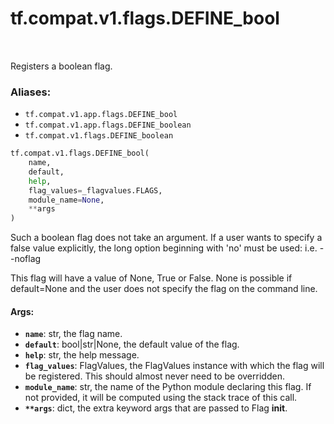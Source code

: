 <div itemscope itemtype="http://developers.google.com/ReferenceObject">
<meta itemprop="name" content="tf.compat.v1.flags.DEFINE_bool" />
<meta itemprop="path" content="Stable" />
</div>

# tf.compat.v1.flags.DEFINE_bool

<!-- Insert buttons -->

<table class="tfo-notebook-buttons tfo-api" align="left">
</table>



<!-- Start diff -->
Registers a boolean flag.

### Aliases:

* `tf.compat.v1.app.flags.DEFINE_bool`
* `tf.compat.v1.app.flags.DEFINE_boolean`
* `tf.compat.v1.flags.DEFINE_boolean`


``` python
tf.compat.v1.flags.DEFINE_bool(
    name,
    default,
    help,
    flag_values=_flagvalues.FLAGS,
    module_name=None,
    **args
)
```



<!-- Placeholder for "Used in" -->

Such a boolean flag does not take an argument.  If a user wants to
specify a false value explicitly, the long option beginning with 'no'
must be used: i.e. --noflag

This flag will have a value of None, True or False.  None is possible
if default=None and the user does not specify the flag on the command
line.

#### Args:


* <b>`name`</b>: str, the flag name.
* <b>`default`</b>: bool|str|None, the default value of the flag.
* <b>`help`</b>: str, the help message.
* <b>`flag_values`</b>: FlagValues, the FlagValues instance with which the flag will
    be registered. This should almost never need to be overridden.
* <b>`module_name`</b>: str, the name of the Python module declaring this flag.
    If not provided, it will be computed using the stack trace of this call.
* <b>`**args`</b>: dict, the extra keyword args that are passed to Flag __init__.